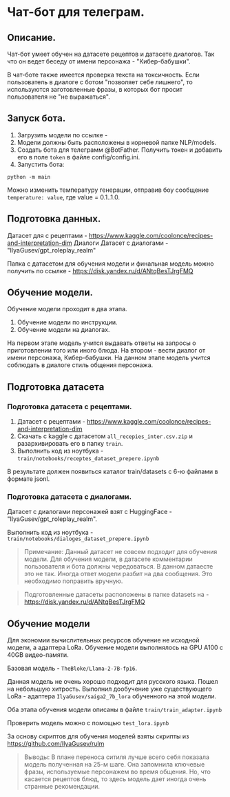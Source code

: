 # Чат-бот для телеграм.

## Описание.

Чат-бот умеет обучен на датасете рецептов и датасете диалогов. Так что он ведет беседу от имени персонажа - "Кибер-бабушки".

В чат-боте также имеется проверка текста на токсичность. 
Если пользователь в диалоге с ботом "позволяет себе лишнего", то используются заготовленные фразы, в которых бот просит пользователя не "не выражаться".


## Запуск бота.

1. Загрузить модели по ссылке - 
2. Модели должны быть расположены в корневой папке NLP/models.
3. Создать бота для телеграмм @BotFather. Получить токен и добавить его в поле `token` в файле config/config.ini.
4. Запустить бота: 
```
python -m main
```

Можно изменить температуру генерации, отправив боу сообщение `temperature: value`, где value = 0.1..1.0. 

## Подготовка данных.

Датасет для с рецептами - 
https://www.kaggle.com/coolonce/recipes-and-interpretation-dim
Диалоги Датасет с диалогами - "IlyaGusev/gpt_roleplay_realm"

Папка с датасетом для обучения модели и финальная модель можно получить по ссылке - https://disk.yandex.ru/d/ANtqBesTJrgFMQ


## Обучение модели.

Обучение модели проходит в два этапа.
1. Обучение модели по инструкции.
2. Обучение модели на диалогах.

На первом этапе модель учится выдавать ответы на запросы о приготовлении того или иного блюда.
На втором - вести диалог от имени персонажа, Кибер-бабушки. На данном этапе модель учится соблюдать в диалоге стиль общения персонажа.

## Подготовка датасета
### Подготовка датасета с рецептами.
1. Датасет с рецептами - https://www.kaggle.com/coolonce/recipes-and-interpretation-dim
2. Скачать с kaggle с датасетом `all_recepies_inter.csv.zip` и разархивировать его в папку `train`.
3. Выполнить код из ноутбука - `train/notebooks/receptes_dataset_prepere.ipynb`

В результате должен появиться каталог train/datasets с 6-ю файлами в формате jsonl. 

### Подготовка датасета с диалогами.
Датасет с диалогами персонажей взят с HuggingFace - "IlyaGusev/gpt_roleplay_realm".

Выполнить код из ноутбука - `train/notebooks/dialoges_dataset_prepere.ipynb`

> Примечание: Данный датасет не совсем подходит для обучения модели. 
Для обучения модели, в датасете комментарии пользователя и бота должны чередоваться. В данном датаесте это не так. Иногда ответ модели разбит на два сообщения. Это необходимо поправить вручную.

>Подготовленные датасеты расположены в папке datasets на - https://disk.yandex.ru/d/ANtqBesTJrgFMQ
 

## Обучение модели
Для экономии вычислительных ресурсов обучение не исходной модели, а адаптера LoRa.
Обучение модели выполнялось на GPU A100 c 40GB видео-памяти.

Базовая модель - `TheBloke/Llama-2-7B-fp16`.

Данная модель не очень хорошо подходит для русского языка. 
Пошел на небольшую хитрость. Выполнил дообучение уже существующего LoRa - адаптера `IlyaGusev/saiga2_7b_lora` обученного на этой модели.

Оба этапа обучения модели описаны в файле `train/train_adapter.ipynb`

Проверить модель можно с помощью `test_lora.ipynb`

За основу скриптов для обучения моделей взяты скрипты из https://github.com/IlyaGusev/rulm 

> Выводы: В плане переноса ситиля лучше всего себя показала модель полученная на 25-м шаге. Она запомнила ключевые фразы, используемые персонажем во время общения. 
Но, что касается рецептов блюд, то здесь модель дает иногда очень странные рекомендации. 


